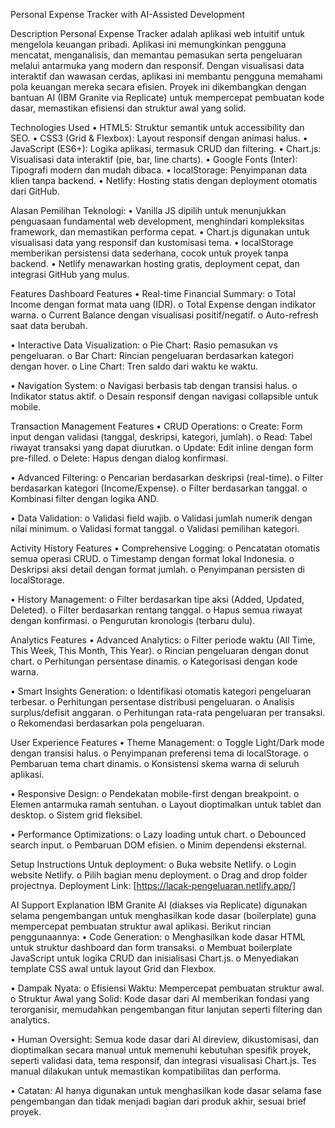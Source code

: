 Personal Expense Tracker with AI-Assisted Development

Description
Personal Expense Tracker adalah aplikasi web intuitif untuk mengelola keuangan pribadi. Aplikasi ini memungkinkan pengguna mencatat, menganalisis, dan memantau pemasukan serta pengeluaran melalui antarmuka yang modern dan responsif. Dengan visualisasi data interaktif dan wawasan cerdas, aplikasi ini membantu pengguna memahami pola keuangan mereka secara efisien. Proyek ini dikembangkan dengan bantuan AI (IBM Granite via Replicate) untuk mempercepat pembuatan kode dasar, memastikan efisiensi dan struktur awal yang solid.

Technologies Used
•	HTML5: Struktur semantik untuk accessibility dan SEO.
•	CSS3 (Grid & Flexbox): Layout responsif dengan animasi halus.
•	JavaScript (ES6+): Logika aplikasi, termasuk CRUD dan filtering.
•	Chart.js: Visualisasi data interaktif (pie, bar, line charts).
•	Google Fonts (Inter): Tipografi modern dan mudah dibaca.
•	localStorage: Penyimpanan data klien tanpa backend.
•	Netlify: Hosting statis dengan deployment otomatis dari GitHub.

Alasan Pemilihan Teknologi:
•	Vanilla JS dipilih untuk menunjukkan penguasaan fundamental web development, menghindari kompleksitas framework, dan memastikan performa cepat.
•	Chart.js digunakan untuk visualisasi data yang responsif dan kustomisasi tema.
•	localStorage memberikan persistensi data sederhana, cocok untuk proyek tanpa backend.
•	Netlify menawarkan hosting gratis, deployment cepat, dan integrasi GitHub yang mulus.

Features
Dashboard Features
•	Real-time Financial Summary:
o	Total Income dengan format mata uang (IDR).
o	Total Expense dengan indikator warna.
o	Current Balance dengan visualisasi positif/negatif.
o	Auto-refresh saat data berubah.

•	Interactive Data Visualization:
o	Pie Chart: Rasio pemasukan vs pengeluaran.
o	Bar Chart: Rincian pengeluaran berdasarkan kategori dengan hover.
o	Line Chart: Tren saldo dari waktu ke waktu.

•	Navigation System:
o	Navigasi berbasis tab dengan transisi halus.
o	Indikator status aktif.
o	Desain responsif dengan navigasi collapsible untuk mobile.

Transaction Management Features
•	CRUD Operations:
o	Create: Form input dengan validasi (tanggal, deskripsi, kategori, jumlah).
o	Read: Tabel riwayat transaksi yang dapat diurutkan.
o	Update: Edit inline dengan form pre-filled.
o	Delete: Hapus dengan dialog konfirmasi.

•	Advanced Filtering:
o	Pencarian berdasarkan deskripsi (real-time).
o	Filter berdasarkan kategori (Income/Expense).
o	Filter berdasarkan tanggal.
o	Kombinasi filter dengan logika AND.

•	Data Validation:
o	Validasi field wajib.
o	Validasi jumlah numerik dengan nilai minimum.
o	Validasi format tanggal.
o	Validasi pemilihan kategori.

Activity History Features
•	Comprehensive Logging:
o	Pencatatan otomatis semua operasi CRUD.
o	Timestamp dengan format lokal Indonesia.
o	Deskripsi aksi detail dengan format jumlah.
o	Penyimpanan persisten di localStorage.

•	History Management:
o	Filter berdasarkan tipe aksi (Added, Updated, Deleted).
o	Filter berdasarkan rentang tanggal.
o	Hapus semua riwayat dengan konfirmasi.
o	Pengurutan kronologis (terbaru dulu).

Analytics Features
•	Advanced Analytics:
o	Filter periode waktu (All Time, This Week, This Month, This Year).
o	Rincian pengeluaran dengan donut chart.
o	Perhitungan persentase dinamis.
o	Kategorisasi dengan kode warna.

•	Smart Insights Generation:
o	Identifikasi otomatis kategori pengeluaran terbesar.
o	Perhitungan persentase distribusi pengeluaran.
o	Analisis surplus/defisit anggaran.
o	Perhitungan rata-rata pengeluaran per transaksi.
o	Rekomendasi berdasarkan pola pengeluaran.

User Experience Features
•	Theme Management:
o	Toggle Light/Dark mode dengan transisi halus.
o	Penyimpanan preferensi tema di localStorage.
o	Pembaruan tema chart dinamis.
o	Konsistensi skema warna di seluruh aplikasi.

•	Responsive Design:
o	Pendekatan mobile-first dengan breakpoint.
o	Elemen antarmuka ramah sentuhan.
o	Layout dioptimalkan untuk tablet dan desktop.
o	Sistem grid fleksibel.

•	Performance Optimizations:
o	Lazy loading untuk chart.
o	Debounced search input.
o	Pembaruan DOM efisien.
o	Minim dependensi eksternal.

Setup Instructions
Untuk deployment:
o	Buka website Netlify.
o	Login website Netlify.
o	Pilih bagian menu deployment.
o	Drag and drop folder projectnya.
Deployment Link: [https://lacak-pengeluaran.netlify.app/]

AI Support Explanation
IBM Granite AI (diakses via Replicate) digunakan selama pengembangan untuk menghasilkan kode dasar (boilerplate) guna mempercepat pembuatan struktur awal aplikasi. Berikut rincian penggunaannya:
•	Code Generation:
o	Menghasilkan kode dasar HTML untuk struktur dashboard dan form transaksi.
o	Membuat boilerplate JavaScript untuk logika CRUD dan inisialisasi Chart.js.
o	Menyediakan template CSS awal untuk layout Grid dan Flexbox.

•	Dampak Nyata:
o	Efisiensi Waktu: Mempercepat pembuatan struktur awal.
o	Struktur Awal yang Solid: Kode dasar dari AI memberikan fondasi yang terorganisir, memudahkan pengembangan fitur lanjutan seperti filtering dan analytics.

•	Human Oversight: Semua kode dasar dari AI direview, dikustomisasi, dan dioptimalkan secara manual untuk memenuhi kebutuhan spesifik proyek, seperti validasi data, tema responsif, dan integrasi visualisasi Chart.js. Tes manual dilakukan untuk memastikan kompatibilitas dan performa.

•	Catatan: AI hanya digunakan untuk menghasilkan kode dasar selama fase pengembangan dan tidak menjadi bagian dari produk akhir, sesuai brief proyek.
